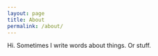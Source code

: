 ```yaml
---
layout: page
title: About
permalink: /about/
---
```


Hi. Sometimes I write words about things. Or stuff.
